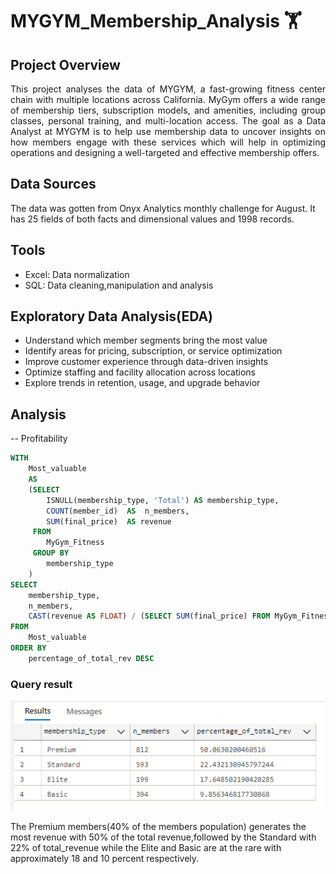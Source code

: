 # MYGYM_Membership_Analysis 🏋️

## Project Overview

<p align="justify">
This project analyses the data of MYGYM, a fast-growing fitness center chain with multiple locations across California. MyGym offers a wide range of membership tiers, subscription models, and amenities, including group classes, personal training, and multi-location access. The goal as a Data Analyst at MYGYM is to help use membership data to uncover insights on how members engage with these services which will help in optimizing operations and designing  a well-targeted and effective membership offers.
</p>



## Data Sources
The data was gotten from Onyx Analytics monthly challenge for August. It has 25 fields of both facts and dimensional values and 1998 records.



## Tools
- Excel: Data normalization
- SQL: Data cleaning,manipulation and analysis

## Exploratory Data Analysis(EDA)
- Understand which member segments bring the most value
- Identify areas for pricing, subscription, or service optimization
- Improve customer experience through data-driven insights
- Optimize staffing and facility allocation across locations
- Explore trends in retention, usage, and upgrade behavior

## Analysis
-- Profitability
```sql
WITH
    Most_valuable
    AS
    (SELECT
        ISNULL(membership_type, 'Total') AS membership_type,
        COUNT(member_id)  AS  n_members,
        SUM(final_price)  AS revenue
     FROM
        MyGym_Fitness
     GROUP BY
        membership_type
    )
SELECT
    membership_type,
    n_members,
    CAST(revenue AS FLOAT) / (SELECT SUM(final_price) FROM MyGym_Fitness) * 100 AS percentage_of_total_rev
FROM
    Most_valuable
ORDER BY
    percentage_of_total_rev DESC
```
### Query result
![Gym Database ERD](gym1.PNG)


The Premium members(40% of the members population) generates the most revenue with 50% of the total revenue,followed by the Standard with 22% of total_revenue while the Elite and Basic are at the rare with approximately 18 and 10 percent respectively.




